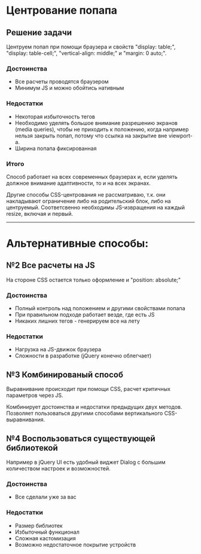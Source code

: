 # Центрование попапа

## Решение задачи

Центруем попап при помощи браузера и свойств "display: table;", "display: table-cell;",
"vertical-align: middle;" и "margin: 0 auto;".

### Достоинства

* Все расчеты проводятся браузером
* Минимум JS и можно обойтись нативным

### Недостатки

* Некоторая избыточность тегов
* Необходимо уделять большое внимание разрешению экранов (media queries), чтобы не приходить
  к положению, когда например нельзя закрыть попап, потому что ссылка на закрытие вне viewport-а.
* Ширина попапа фиксированная

### Итого

Способ работает на всех современных браузерах и, если уделять должное внимание адаптивности,
то и на всех экранах.

Другие способы CSS-центрования не рассматриваю, т.к. они накладывают ограничение либо
на родительский блок, либо на центруемый. Соответсвенно необходимы JS-извращения на каждый resize,
включая и первый.

<hr />

# Альтернативные способы:

## №2 Все расчеты на JS

На стороне CSS остается только оформление и "position: absolute;"

### Достоинства

* Полный контроль над положением и другими свойствами попапа
* При правильном подходе работает везде, где есть JS
* Никаких лишних тегов - генерируем все на лету

### Недостатки

* Нагрузка на JS-движок браузера
* Сложности в разработке (jQuery конечно облегчает)

## №3 Комбинированый способ

Выравнивание происходит при помощи CSS, расчет критичных параметров через JS.

Комбинирует достоинства и недостатки предыдущих двух методов.
Позволяет пользоваться другими способами вертикального CSS-выравнивания.

## №4 Воспользоваться существующей библиотекой

Например в jQuery UI есть удобный виджет Dialog с большим количеством настроек и возможностей.

### Достоинства

* Все сделали уже за вас

### Недостатки

* Размер библиотек
* Избыточный функционал
* Сложная кастомизация
* Возможно недостаточное покрытие устройств

